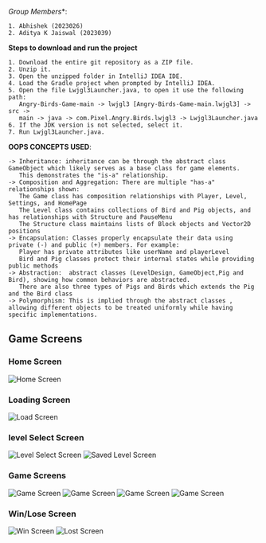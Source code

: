 *Group Members**:

    1. Abhishek (2023026)
    2. Aditya K Jaiswal (2023039)

**Steps to download and run the project**
    
    1. Download the entire git repository as a ZIP file.
    2. Unzip it.
    3. Open the unzipped folder in IntelliJ IDEA IDE.
    4. Load the Gradle project when prompted by IntelliJ IDEA. 
    5. Open the file Lwjgl3Launcher.java, to open it use the following path:
       Angry-Birds-Game-main -> lwjgl3 [Angry-Birds-Game-main.lwjgl3] -> src -> 
       main -> java -> com.Pixel.Angry.Birds.lwjgl3 -> Lwjgl3Launcher.java
    6. If the JDK version is not selected, select it.
    7. Run Lwjgl3Launcher.java.

**OOPS CONCEPTS USED**:

    -> Inheritance: inheritance can be through the abstract class GameObject which likely serves as a base class for game elements.
       This demonstrates the "is-a" relationship.
    -> Composition and Aggregation: There are multiple "has-a" relationships shown:
       The Game class has composition relationships with Player, Level, Settings, and HomePage
       The Level class contains collections of Bird and Pig objects, and has relationships with Structure and PauseMenu
       The Structure class maintains lists of Block objects and Vector2D positions
    -> Encapsulation: Classes properly encapsulate their data using private (-) and public (+) members. For example:
       Player has private attributes like userName and playerLevel
       Bird and Pig classes protect their internal states while providing public methods
    -> Abstraction:  abstract classes (LevelDesign, GameObject,Pig and Bird), showing how common behaviors are abstracted.
       There are also three types of Pigs and Birds which extends the Pig and the Bird class 
    -> Polymorphism: This is implied through the abstract classes , allowing different objects to be treated uniformly while having specific implementations.

## Game Screens

### Home Screen
![Home Screen](images/homeScreen.png)

### Loading Screen
![Load Screen](images/loadScreen.png)

### level Select Screen
![Level Select Screen](images/levelSelectScreen.png)
![Saved Level Screen](images/savedLevelScreen.png)

### Game Screens
![Game Screen](images/gameScreen1.png)
![Game Screen](images/gameScreen2.png)
![Game Screen](images/gameScreen3.png)
![Game Screen](images/gameScreen4.png)

### Win/Lose Screen
![Win Screen](images/winScreen.png)
![Lost Screen](images/loseScreen.png)


